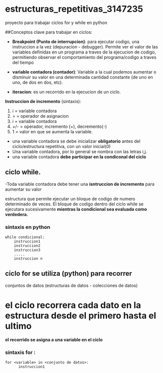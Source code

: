 # estructuras_repetitivas_3147235
proyecto para trabajar ciclos for y while en python

##Conceptos clave para trabajar en ciclos:
* **Breakpoint (Punto de interrupcion)**: para ejecutar codigo, una instruccion a la vez (depuracion - debugger).
Permite ver el valor de las variables definidas en un programa a traves de la ejecucion de codigo, permitiendo observar el comportamiento del programa/codigo a traves del tiempo

* **variable contadora (contador)**: Variable a la cual podemos aumentar o disminuir su valor en una determinada cantidad constante (de uno en uno, de dos en dos, etc).
- **iteracion**: es un recorrido en la ejecucion de un ciclo.

**Instruccion de incremento**
(sintaxis):

1. i = variable contadora
2. = = operador de asignacion
3. i = variable contadora
4. +/- = operador, incremento (+), decremento(-)
5. 1 = valor en que se aumenta la variable.

- una variable contadora se debe inicializar **obligatorio** antes del ciclo/estructura repetitiva, con un valor inicial(0)
- Una variable contadora, por lo general se nombra con las letras i,j.
- una variable contadora **debe participar en la condiconal del ciclo** 
## ciclo while.
-Toda variable contadora debe tener una **isntruccion de incremento** para aumentar su valor 

estructura que permite ejecutar un bloque de codigo de numero determinado de veces.
El bloque de codigo dentro del ciclo while se ejecutara sucesivamente 
**mientras la condicional sea evaluada como verdedera.**

### sintaxis en python

```
while condicional:
    instruccion1
    instruccion2
    instruccion3
    .....
    instruccion n
```

## ciclo for se utiliza (python) para recorrer 
conjuntos de datos (estructuras de datos - colecciones de datos)
# el ciclo recorrera cada dato en la estructura desde el primero hasta el ultimo

**el recorrido se asigna a una variable en el ciclo**

### sintaxis for :
```
for <variable> in <conjunto de datos>:
      instruccion1
       
```